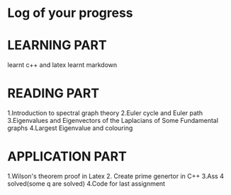 # Log of your progress
# LEARNING PART
learnt c++ and latex
learnt markdown

# READING PART
1.Introduction to spectral graph theory
2.Euler cycle and Euler path
3.Eigenvalues and Eigenvectors of the Laplacians of Some Fundamental graphs
4.Largest Eigenvalue and colouring

# APPLICATION PART
1.Wilson's theorem proof in Latex
2. Create prime genertor in C++
3.Ass 4 solved(some q are solved)
4.Code for last assignment

